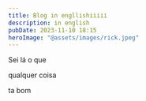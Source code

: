 ```yaml
---
title: Blog in engllishiiiii
description: in english
pubDate: 2023-11-10 18:15
heroImage: "@assets/images/rick.jpeg"
---
```

Sei lá o que

qualquer coisa

ta bom
